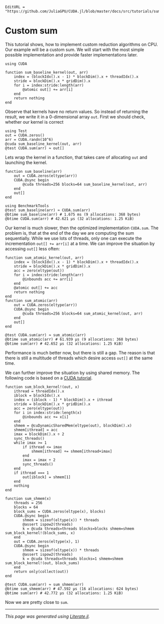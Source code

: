 ```@meta
EditURL = "https://github.com/JuliaGPU/CUDA.jl/blob/master/docs/src/tutorials/sum.jl"
```

# Custom sum

This tutorial shows, how to implement custom reduction algorithms on CPU. Our example
will be a custom sum. We will start with the most simple possible implementation and
provide faster implementations later.

```@example sum
using CUDA

function sum_baseline_kernel(out, arr)
    index = (blockIdx().x - 1) * blockDim().x + threadIdx().x
    stride = blockDim().x * gridDim().x
    for i = index:stride:length(arr)
        @atomic out[] += arr[i]
    end
    return nothing
end
```

Observe that kernels have no return values. So instead of returning the result,
we write it in a 0-dimensional array `out`.
First we should check, whether our kernel is correct

```@example sum
using Test
out = CUDA.zeros()
arr = CUDA.randn(10^6)
@cuda sum_baseline_kernel(out, arr)
@test CUDA.sum(arr) ≈ out[]
```

Lets wrap the kernel in a function, that takes care of
allocating `out` and launching the kernel.

```@example sum
function sum_baseline(arr)
    out = CUDA.zeros(eltype(arr))
    CUDA.@sync begin
        @cuda threads=256 blocks=64 sum_baseline_kernel(out, arr)
    end
    out[]
end

using BenchmarkTools
@test sum_baseline(arr) ≈ CUDA.sum(arr)
@btime sum_baseline(arr) # 1.675 ms (9 allocations: 368 bytes)
@btime CUDA.sum(arr) # 42.621 μs (32 allocations: 1.25 KiB)
```

Our kernel is much slower, then the optimized implementation `CUDA.sum`.
The problem is, that at the end of the day we are computing the sum sequentially.
While we use lots of threads, only one can execute the incrementation
`out[] += arr[i]`
at a time.
We can improve the situation by accessing `out[]` less often:

```@example sum
function sum_atomic_kernel(out, arr)
    index = (blockIdx().x - 1) * blockDim().x + threadIdx().x
    stride = blockDim().x * gridDim().x
    acc = zero(eltype(out))
    for i = index:stride:length(arr)
        @inbounds acc += arr[i]
    end
    @atomic out[] += acc
    return nothing
end
function sum_atomic(arr)
    out = CUDA.zeros(eltype(arr))
    CUDA.@sync begin
        @cuda threads=256 blocks=64 sum_atomic_kernel(out, arr)
    end
    out[]
end

@test CUDA.sum(arr) ≈ sum_atomic(arr)
@btime sum_atomic(arr) # 61.939 μs (9 allocations: 368 bytes)
@btime sum(arr) # 42.652 μs (32 allocations: 1.25 KiB)
```

Performance is much better now, but there is still a gap.
The reason is that there is still a multitude of threads which desire access `out[]` at the same time.

We can further improve the situation by using shared memory.
The following code is based on a [CUDA tutorial](https://sodocumentation.net/cuda/topic/6566/parallel-reduction--e-g--how-to-sum-an-array-).

```@example sum
function sum_block_kernel!(out, x)
    ithread = threadIdx().x
    iblock = blockIdx().x
    index = (iblock - 1) * blockDim().x + ithread
    stride = blockDim().x * gridDim().x
    acc = zero(eltype(out))
    for i in index:stride:length(x)
        @inbounds acc += x[i]
    end
    shmem = @cuDynamicSharedMem(eltype(out), blockDim().x)
    shmem[ithread] = acc
    imax = blockDim().x ÷ 2
    sync_threads()
    while imax >= 1
        if ithread <= imax
            shmem[ithread] += shmem[ithread+imax]
        end
        imax = imax ÷ 2
        sync_threads()
    end
    if ithread === 1
        out[iblock] = shmem[1]
    end
    nothing
end

function sum_shmem(x)
    threads = 256
    blocks = 64
    block_sums = CUDA.zeros(eltype(x), blocks)
    CUDA.@sync begin
        shmem = sizeof(eltype(x)) * threads
        @assert ispow2(threads)
        k = @cuda threads=threads blocks=blocks shmem=shmem sum_block_kernel!(block_sums, x)
    end
    out = CUDA.zeros(eltype(x), 1)
    CUDA.@sync begin
        shmem = sizeof(eltype(x)) * threads
        @assert ispow2(threads)
        k = @cuda threads=threads blocks=1 shmem=shmem sum_block_kernel!(out, block_sums)
    end
    return only(collect(out))
end

@test CUDA.sum(arr) ≈ sum_shmem(arr)
@btime sum_shmem(arr) # 47.592 μs (16 allocations: 624 bytes)
@btime sum(arr) # 42.772 μs (32 allocations: 1.25 KiB)
```

Now we are pretty close to `sum`.

---

*This page was generated using [Literate.jl](https://github.com/fredrikekre/Literate.jl).*

